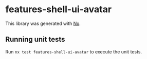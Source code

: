# features-shell-ui-avatar

This library was generated with [Nx](https://nx.dev).

## Running unit tests

Run `nx test features-shell-ui-avatar` to execute the unit tests.
